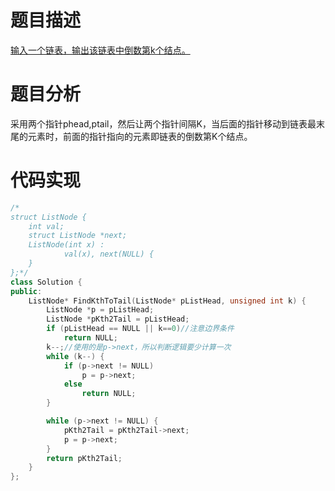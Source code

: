 题目描述
===
[输入一个链表，输出该链表中倒数第k个结点。](https://www.nowcoder.com/practice/529d3ae5a407492994ad2a246518148a?tpId=13&tqId=11167&tPage=1&rp=1&ru=/ta/coding-interviews&qru=/ta/coding-interviews/question-ranking)

题目分析
===
采用两个指针phead,ptail，然后让两个指针间隔K，当后面的指针移动到链表最末尾的元素时，前面的指针指向的元素即链表的倒数第K个结点。

代码实现
===
```cpp
/*
struct ListNode {
	int val;
	struct ListNode *next;
	ListNode(int x) :
			val(x), next(NULL) {
	}
};*/
class Solution {
public:
    ListNode* FindKthToTail(ListNode* pListHead, unsigned int k) {
        ListNode *p = pListHead;
        ListNode *pKth2Tail = pListHead;
        if (pListHead == NULL || k==0)//注意边界条件
            return NULL;
        k--;//使用的是p->next，所以判断逻辑要少计算一次
        while (k--) {
            if (p->next != NULL)
                p = p->next;
            else
                return NULL;
        }

        while (p->next != NULL) {
            pKth2Tail = pKth2Tail->next;
            p = p->next;
        }
        return pKth2Tail;
    }
};
```
